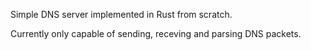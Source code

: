 Simple DNS server implemented in Rust from scratch.

Currently only capable of sending, receving and parsing DNS packets.

